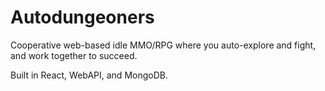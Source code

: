 # Autodungeoners

Cooperative web-based idle MMO/RPG where you auto-explore and fight, and work together to succeed.

Built in React, WebAPI, and MongoDB.
